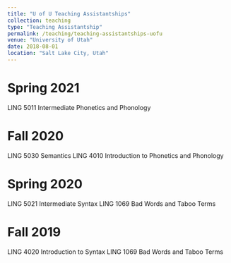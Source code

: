 ```yaml
---
title: "U of U Teaching Assistantships"
collection: teaching
type: "Teaching Assistantship"
permalink: /teaching/teaching-assistantships-uofu
venue: "University of Utah"
date: 2018-08-01
location: "Salt Lake City, Utah"
---
```


Spring 2021
=========
LING 5011 Intermediate Phonetics and Phonology

Fall 2020
=========
LING 5030 Semantics
LING 4010 Introduction to Phonetics and Phonology

Spring 2020
=========
LING 5021 Intermediate Syntax
LING 1069 Bad Words and Taboo Terms

Fall 2019
=========
LING 4020 Introduction to Syntax
LING 1069 Bad Words and Taboo Terms